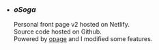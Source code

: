 - ### _oSoga_  
  Personal front page v2 hosted on Netlify.      
  Source code hosted on Github.    
  Powered by [opage](https://github.com/viosey/opage) and I modified some features.  

